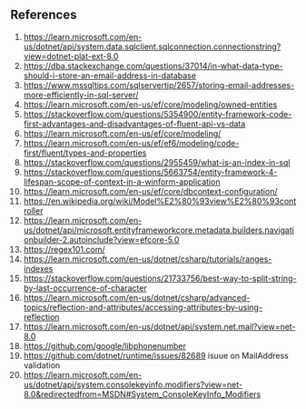 ## References

1) https://learn.microsoft.com/en-us/dotnet/api/system.data.sqlclient.sqlconnection.connectionstring?view=dotnet-plat-ext-8.0
2) https://dba.stackexchange.com/questions/37014/in-what-data-type-should-i-store-an-email-address-in-database
3) https://www.mssqltips.com/sqlservertip/2657/storing-email-addresses-more-efficiently-in-sql-server/
4) https://learn.microsoft.com/en-us/ef/core/modeling/owned-entities
5) https://stackoverflow.com/questions/5354900/entity-framework-code-first-advantages-and-disadvantages-of-fluent-api-vs-data
6) https://learn.microsoft.com/en-us/ef/core/modeling/
7) https://learn.microsoft.com/en-us/ef/ef6/modeling/code-first/fluent/types-and-properties
8) https://stackoverflow.com/questions/2955459/what-is-an-index-in-sql
9) https://stackoverflow.com/questions/5663754/entity-framework-4-lifespan-scope-of-context-in-a-winform-application
10) https://learn.microsoft.com/en-us/ef/core/dbcontext-configuration/
11) https://en.wikipedia.org/wiki/Model%E2%80%93view%E2%80%93controller
12) https://learn.microsoft.com/en-us/dotnet/api/microsoft.entityframeworkcore.metadata.builders.navigationbuilder-2.autoinclude?view=efcore-5.0
13) https://regex101.com/
14) https://learn.microsoft.com/en-us/dotnet/csharp/tutorials/ranges-indexes
15) https://stackoverflow.com/questions/21733756/best-way-to-split-string-by-last-occurrence-of-character
16) https://learn.microsoft.com/en-us/dotnet/csharp/advanced-topics/reflection-and-attributes/accessing-attributes-by-using-reflection
17) https://learn.microsoft.com/en-us/dotnet/api/system.net.mail?view=net-8.0
18) https://github.com/google/libphonenumber
19) https://github.com/dotnet/runtime/issues/82689  isuue on MailAddress validation
20) https://learn.microsoft.com/en-us/dotnet/api/system.consolekeyinfo.modifiers?view=net-8.0&redirectedfrom=MSDN#System_ConsoleKeyInfo_Modifiers
